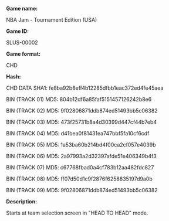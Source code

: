 **Game name:**

NBA Jam - Tournament Edition (USA)

**Game ID:**

SLUS-00002

**Game format:**

CHD

**Hash:**

CHD DATA SHA1: fe8ba92b8eff4b12285dfbb1eac372ed4fe45aea

BIN (TRACK 01) MD5: 804b12df6a85faf5151457126242b8e6

BIN (TRACK 02) MD5: 9f02806871ddb874ed51493bb5c06382

BIN (TRACK 03) MD5: 473f25731b8a4d30399d447cf44b7eb4

BIN (TRACK 04) MD5: d41bea0f81431ea747bbf5fa10cf6cdf

BIN (TRACK 05) MD5: 1a53ba60b214bd4f00ca2cf057e4039b

BIN (TRACK 06) MD5: 2a97993a2d32397afde51e406349b4f3

BIN (TRACK 07) MD5: c67768fbad0a4cf783b12aa482fdc827

BIN (TRACK 08) MD5: ff07d50d1c9f2876f6258835197d9a0b

BIN (TRACK 09) MD5: 9f02806871ddb874ed51493bb5c06382

**Description:**

Starts at team selection screen in "HEAD TO HEAD" mode.